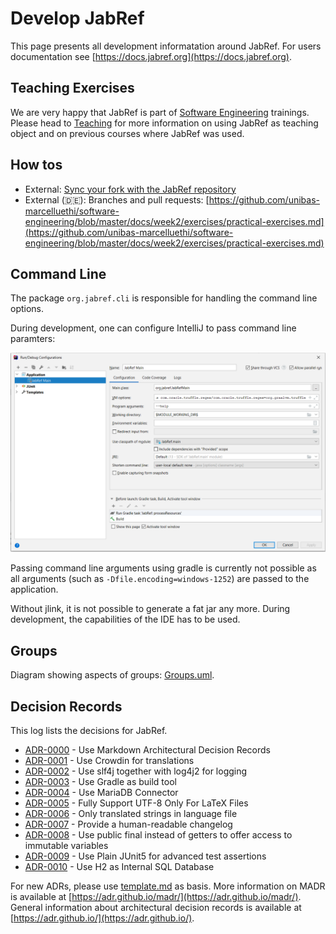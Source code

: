 # Develop JabRef

This page presents all development informatation around JabRef. For users documentation see [https://docs.jabref.org](https://docs.jabref.org).

## Teaching Exercises

We are very happy that JabRef is part of [Software Engineering](https://en.wikipedia.org/wiki/Software_engineering) trainings.
Please head to [Teaching](teaching.md) for more information on using JabRef as teaching object and on previous courses where JabRef was used.

## How tos

* External: [Sync your fork with the JabRef repository](https://help.github.com/articles/syncing-a-fork/)
* External \(🇩🇪\): Branches and pull requests: [https://github.com/unibas-marcelluethi/software-engineering/blob/master/docs/week2/exercises/practical-exercises.md](https://github.com/unibas-marcelluethi/software-engineering/blob/master/docs/week2/exercises/practical-exercises.md)

## Command Line

The package `org.jabref.cli` is responsible for handling the command line options.

During development, one can configure IntelliJ to pass command line paramters:

![IntelliJ-run-configuration](images/intellij-run-configuration-command-line.png)

Passing command line arguments using gradle is currently not possible as all arguments \(such as `-Dfile.encoding=windows-1252`\) are passed to the application.

Without jlink, it is not possible to generate a fat jar any more. During development, the capabilities of the IDE has to be used.

## Groups

Diagram showing aspects of groups: [Groups.uml](Groups.uml).

## Decision Records

This log lists the decisions for JabRef.

* [ADR-0000](adr/0000-use-markdown-architectural-decision-records.md) - Use Markdown Architectural Decision Records
* [ADR-0001](adr/0001-use-crowdin-for-translations.md) - Use Crowdin for translations
* [ADR-0002](adr/0002-use-slf4j-for-logging.md) - Use slf4j together with log4j2 for logging
* [ADR-0003](adr/0003-use-gradle-as-build-tool.md) - Use Gradle as build tool
* [ADR-0004](adr/0004-use-mariadb-connector.md) - Use MariaDB Connector
* [ADR-0005](adr/0005-fully-support-utf8-only-for-latex-files.md) - Fully Support UTF-8 Only For LaTeX Files
* [ADR-0006](adr/0006-only-translated-strings-in-language-file.md) - Only translated strings in language file
* [ADR-0007](adr/0007-human-readable-changelog.md) - Provide a human-readable changelog
* [ADR-0008](adr/0008-use-public-final-instead-of-getters.md) - Use public final instead of getters to offer access to immutable variables
* [ADR-0009](adr/0009-use-plain-junit5-for-testing.md) - Use Plain JUnit5 for advanced test assertions
* [ADR-0010](adr/0010-use-h2-as-internal-database.md) - Use H2 as Internal SQL Database

For new ADRs, please use [template.md](adr/template.md) as basis. More information on MADR is available at [https://adr.github.io/madr/](https://adr.github.io/madr/). General information about architectural decision records is available at [https://adr.github.io/](https://adr.github.io/).


